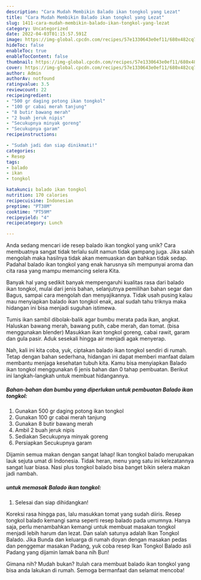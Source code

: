```yaml
---
description: "Cara Mudah Membikin Balado ikan tongkol yang Lezat"
title: "Cara Mudah Membikin Balado ikan tongkol yang Lezat"
slug: 1411-cara-mudah-membikin-balado-ikan-tongkol-yang-lezat
category: Uncategorized
date: 2022-04-03T01:15:57.591Z
image: https://img-global.cpcdn.com/recipes/57e1330643e0ef11/680x482cq70/balado-ikan-tongkol-foto-resep-utama.jpg
hideToc: false
enableToc: true
enableTocContent: false
thumbnail: https://img-global.cpcdn.com/recipes/57e1330643e0ef11/680x482cq70/balado-ikan-tongkol-foto-resep-utama.jpg
cover: https://img-global.cpcdn.com/recipes/57e1330643e0ef11/680x482cq70/balado-ikan-tongkol-foto-resep-utama.jpg
author: Admin
authorAv: notfound
ratingvalue: 3.5
reviewcount: 22
recipeingredient:
- "500 gr daging potong ikan tongkol"
- "100 gr cabai merah tanjung"
- "8 butir bawang merah"
- "2 buah jeruk nipis"
- "Secukupnya minyak goreng"
- "Secukupnya garam"
recipeinstructions:

- "Sudah jadi dan siap dinikmati!"
categories:
- Resep
tags:
- balado
- ikan
- tongkol

katakunci: balado ikan tongkol 
nutrition: 170 calories
recipecuisine: Indonesian
preptime: "PT38M"
cooktime: "PT59M"
recipeyield: "4"
recipecategory: Lunch

---
```





Anda sedang mencari ide resep balado ikan tongkol yang unik? Cara membuatnya sangat tidak terlalu sulit namun tidak gampang juga. Jika salah mengolah maka hasilnya tidak akan memuaskan dan bahkan tidak sedap. Padahal balado ikan tongkol yang enak harusnya sih mempunyai aroma dan cita rasa yang mampu memancing selera Kita.





Banyak hal yang sedikit banyak mempengaruhi kualitas rasa dari balado ikan tongkol, mulai dari jenis bahan, selanjutnya pemilihan bahan segar dan Bagus, sampai cara mengolah dan menyajikannya. Tidak usah pusing kalau mau menyiapkan balado ikan tongkol enak,      asal sudah tahu triknya maka hidangan ini bisa menjadi suguhan istimewa.














Tumis ikan sambil dibolak-balik agar bumbu merata pada ikan, angkat. Haluskan bawang merah, bawang putih, cabe merah, dan tomat. (bisa menggunakan blender) Masukkan ikan tongkol goreng, cabai rawit, garam dan gula pasir. Aduk sesekali hingga air menjadi agak menyerap.






Nah, kali ini kita coba, yuk, ciptakan balado ikan tongkol sendiri di rumah. Tetap dengan bahan sederhana, hidangan ini dapat memberi manfaat dalam membantu menjaga kesehatan tubuh kita. Kamu bisa menyiapkan Balado ikan tongkol menggunakan 6 jenis bahan dan 0 tahap pembuatan. Berikut ini langkah-langkah untuk membuat hidangannya.

<!--inarticleads1-->

##### Bahan-bahan dan bumbu yang diperlukan untuk pembuatan Balado ikan tongkol:

1. Gunakan 500 gr daging potong ikan tongkol
1. Gunakan 100 gr cabai merah tanjung
1. Gunakan 8 butir bawang merah
1. Ambil 2 buah jeruk nipis
1. Sediakan Secukupnya minyak goreng
1. Persiapkan Secukupnya garam


Dijamin semua makan dengan sangat lahap! Ikan tongkol balado merupakan lauk sejuta umat di Indonesia. Tidak heran, menu yang satu ini kelezatannya sangat luar biasa. Nasi plus tongkol balado bisa banget bikin selera makan jadi nambah. 

<!--inarticleads2-->

#####  untuk memasak Balado ikan tongkol:


1. Selesai dan siap dihidangkan!

Koreksi rasa hingga pas, lalu masukkan tomat yang sudah diiris. Resep tongkol balado kemangi sama seperti resep balado pada umumnya. Hanya saja, perlu menambahkan kemangi untuk membuat masakan tongkol menjadi lebih harum dan lezat. Dan salah satunya adalah Ikan Tongkol Balado. Jika Bunda dan keluarga di rumah doyan dengan masakan pedas dan penggemar masakan Padang, yuk coba resep Ikan Tongkol Balado asli Padang yang dijamin lamak bana nih Bun! 

Gimana nih? Mudah bukan? Itulah cara membuat balado ikan tongkol yang bisa anda lakukan di rumah. Semoga bermanfaat dan selamat mencoba!
